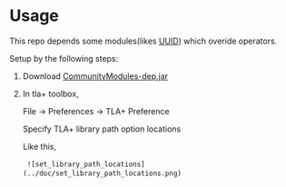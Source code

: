 # Usage

This repo depends some modules(likes [UUID](https://github.com/scuptio/TLAPlusCommunityModules/blob/master/modules/UUID.tla)) which overide operators.

Setup by the following steps:

1. Download [CommunityModules-dep.jar](https://github.com/scuptio/TLAPlusCommunityModules/releases)

2. In tla+ toolbox, 

    File -> Preferences -> TLA+ Preference

    Specify TLA+ library path option locations


   Like this,



        ![set_library_path_locations](../doc/set_library_path_locations.png)